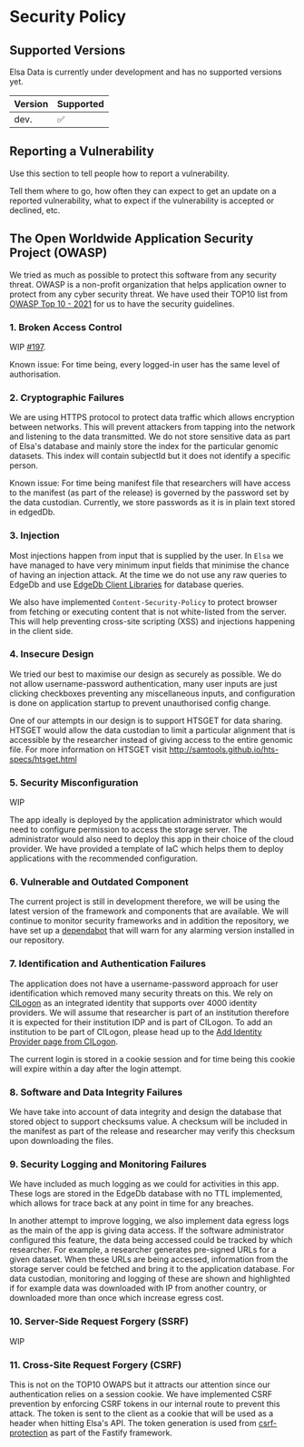 # Security Policy

## Supported Versions

Elsa Data is currently under development and has no supported versions yet.

| Version | Supported          |
| ------- | ------------------ |
| dev.    | :white_check_mark: |

## Reporting a Vulnerability

Use this section to tell people how to report a vulnerability.

Tell them where to go, how often they can expect to get an update on a
reported vulnerability, what to expect if the vulnerability is accepted or
declined, etc.

## The Open Worldwide Application Security Project (OWASP)

We tried as much as possible to protect this software from any security threat. OWASP is a non-profit organization that helps application owner to protect from any cyber security threat. We have used their TOP10 list from [OWASP Top 10 - 2021](https://owasp.org/Top10/) for us to have the security guidelines.

### 1. Broken Access Control

WIP [#197](https://github.com/umccr/elsa-data/pull/197).

Known issue: For time being, every logged-in user has the same level of authorisation.

### 2. Cryptographic Failures

We are using HTTPS protocol to protect data traffic which allows encryption between networks. This will prevent attackers from tapping into the network and listening to the data transmitted. We do not store sensitive data as part of Elsa's database and mainly store the index for the particular genomic datasets. This index will contain subjectId but it does not identify a specific person.

Known issue: For time being manifest file that researchers will have access to the manifest (as part of the release) is governed by the password set by the data custodian. Currently, we store passwords as it is in plain text stored in edgedDb.

### 3. Injection

Most injections happen from input that is supplied by the user. In `Elsa` we have managed to have very minimum input fields that minimise the chance of having an injection attack. At the time we do not use any raw queries to EdgeDb and use [EdgeDb Client Libraries](https://www.edgedb.com/docs/clients/index) for database queries.

We also have implemented `Content-Security-Policy` to protect browser from fetching or executing content that is not white-listed from the server. This will help preventing cross-site scripting (XSS) and injections happening in the client side.

### 4. Insecure Design

We tried our best to maximise our design as securely as possible. We do not allow username-password authentication, many user inputs are just clicking checkboxes preventing any miscellaneous inputs, and configuration is done on application startup to prevent unauthorised config change.

One of our attempts in our design is to support HTSGET for data sharing. HTSGET would allow the data custodian to limit a particular alignment that is accessible by the researcher instead of giving access to the entire genomic file. For more information on HTSGET visit http://samtools.github.io/hts-specs/htsget.html

### 5. Security Misconfiguration

WIP

The app ideally is deployed by the application administrator which would need to configure permission to access the storage server. The administrator would also need to deploy this app in their choice of the cloud provider. We have provided a template of IaC which helps them to deploy applications with the recommended configuration.

### 6. Vulnerable and Outdated Component

The current project is still in development therefore, we will be using the latest version of the framework and components that are available. We will continue to monitor security frameworks and in addition the repository, we have set up a [dependabot](https://github.com/dependabot) that will warn for any alarming version installed in our repository.

### 7. Identification and Authentication Failures

The application does not have a username-password approach for user identification which removed many security threats on this. We rely on [CILogon](https://www.cilogon.org/home) as an integrated identity that supports over 4000 identity providers. We will assume that researcher is part of an institution therefore it is expected for their institution IDP and is part of CILogon. To add an institution to be part of CILogon, please head up to the [Add Identity Provider page from CILogon](https://www.cilogon.org/service/addidp).

The current login is stored in a cookie session and for time being this cookie will expire within a day after the login attempt.

### 8. Software and Data Integrity Failures

We have take into account of data integrity and design the database that stored object to support checksums value. A checksum will be included in the manifest as part of the release and researcher may verify this checksum upon downloading the files.

### 9. Security Logging and Monitoring Failures

We have included as much logging as we could for activities in this app. These logs are stored in the EdgeDb database with no TTL implemented, which allows for trace back at any point in time for any breaches.

In another attempt to improve logging, we also implement data egress logs as the main of the app is giving data access. If the software administrator configured this feature, the data being accessed could be tracked by which researcher. For example, a researcher generates pre-signed URLs for a given dataset. When these URLs are being accessed, information from the storage server could be fetched and bring it to the application database. For data custodian, monitoring and logging of these are shown and highlighted if for example data was downloaded with IP from another country, or downloaded more than once which increase egress cost.

### 10. Server-Side Request Forgery (SSRF)

WIP

### 11. Cross-Site Request Forgery (CSRF)

This is not on the TOP10 OWAPS but it attracts our attention since our authentication relies on a session cookie. We have implemented CSRF prevention by enforcing CSRF tokens in our internal route to prevent this attack. The token is sent to the client as a cookie that will be used as a header when hitting Elsa's API. The token generation is used from [csrf-protection](https://github.com/fastify/csrf-protection) as part of the Fastify framework.
